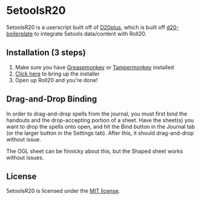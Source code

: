 # 5etoolsR20

5etoolsR20 is a userscript built off of [D20plus](https://github.com/kcaf/D20plus), which is built off [d20-boilerplate](https://github.com/kcaf/d20-boilerplate) to integrate 5etools data/content with Roll20.

## Installation (3 steps)
1. Make sure you have [Greasemonkey](https://addons.mozilla.org/en-US/firefox/addon/greasemonkey) or [Tampermonkey](https://tampermonkey.net) installed  
2. [Click here](https://github.com/5egmegaanon/5etoolsR20/raw/master/5etoolsR20.user.js) to bring up the installer  
3. Open up Roll20 and you're done! 

## Drag-and-Drop Binding
In order to drag-and-drop spells from the journal, you must first bind the handouts and the drop-accepting portion of a sheet. Have the sheet(s) you want to drop the spells onto open, and hit the Bind button in the Journal tab (or the larger button in the Settings tab). After this, it should drag-and-drop without issue.

The OGL sheet can be finnicky about this, but the Shaped sheet works without issues.

## License
5etoolsR20 is licensed under the [MIT license](https://opensource.org/licenses/MIT).
